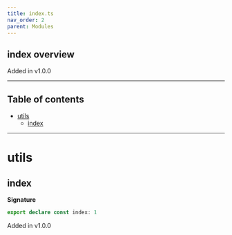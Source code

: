 ```yaml
---
title: index.ts
nav_order: 2
parent: Modules
---
```


## index overview

Added in v1.0.0

---

<h2 class="text-delta">Table of contents</h2>

- [utils](#utils)
  - [index](#index)

---

# utils

## index

**Signature**

```ts
export declare const index: 1
```

Added in v1.0.0
